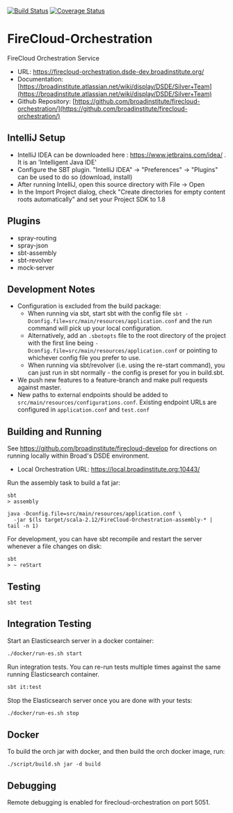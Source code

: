 [![Build Status](https://travis-ci.org/broadinstitute/firecloud-orchestration.svg?branch=develop)](https://travis-ci.org/broadinstitute/firecloud-orchestration?branch=develop)
[![Coverage Status](https://coveralls.io/repos/broadinstitute/firecloud-orchestration/badge.svg?branch=develop&service=github)](https://coveralls.io/github/broadinstitute/firecloud-orchestration?branch=develop)

# FireCloud-Orchestration
FireCloud Orchestration Service

* URL: https://firecloud-orchestration.dsde-dev.broadinstitute.org/
* Documentation: [https://broadinstitute.atlassian.net/wiki/display/DSDE/Silver+Team](https://broadinstitute.atlassian.net/wiki/display/DSDE/Silver+Team)
* Github Repository: [https://github.com/broadinstitute/firecloud-orchestration/](https://github.com/broadinstitute/firecloud-orchestration/)

## IntelliJ Setup
* IntelliJ IDEA can be downloaded here : https://www.jetbrains.com/idea/ . It is an 'Intelligent Java IDE'
* Configure the SBT plugin.  "IntelliJ IDEA" -> "Preferences" -> "Plugins" can be used to do so (download, install)
* After running IntelliJ, open this source directory with File -> Open
* In the Import Project dialog, check "Create directories for empty content roots automatically" and set your Project SDK to 1.8

## Plugins
* spray-routing
* spray-json
* sbt-assembly
* sbt-revolver
* mock-server

## Development Notes
* Configuration is excluded from the build package:
    - When running via sbt, start sbt with the config file `sbt -Dconfig.file=src/main/resources/application.conf` and the run command will pick up your local configuration.
    - Alternatively, add an `.sbotopts` file to the root directory of the project with the first line being `-Dconfig.file=src/main/resources/application.conf` or pointing to whichever config file you prefer to use.
    - When running via sbt/revolver (i.e. using the re-start command), you can just run in sbt normally - the config is preset for you in build.sbt.
* We push new features to a feature-branch and make pull requests against master.
* New paths to external endpoints should be added to `src/main/resources/configurations.conf`. Existing endpoint URLs are configured in `application.conf` and `test.conf`

## Building and Running

See https://github.com/broadinstitute/firecloud-develop for directions on running locally within Broad's DSDE environment.
* Local Orchestration URL: https://local.broadinstitute.org:10443/

Run the assembly task to build a fat jar:
```
sbt
> assembly
```

```
java -Dconfig.file=src/main/resources/application.conf \
  -jar $(ls target/scala-2.12/FireCloud-Orchestration-assembly-* | tail -n 1)
```

For development, you can have sbt recompile and restart the server whenever a file changes on disk:
```
sbt
> ~ reStart
```

## Testing

```
sbt test
```

## Integration Testing

Start an Elasticsearch server in a docker container:
```sh
./docker/run-es.sh start
```

Run integration tests. You can re-run tests multiple times against the same running Elasticsearch container.
```sh
sbt it:test
```

Stop the Elasticsearch server once you are done with your tests:
```sh
./docker/run-es.sh stop
```

## Docker

To build the orch jar with docker, and then build the orch docker image, run:
```
./script/build.sh jar -d build 
```

## Debugging

Remote debugging is enabled for firecloud-orchestration on port 5051.
